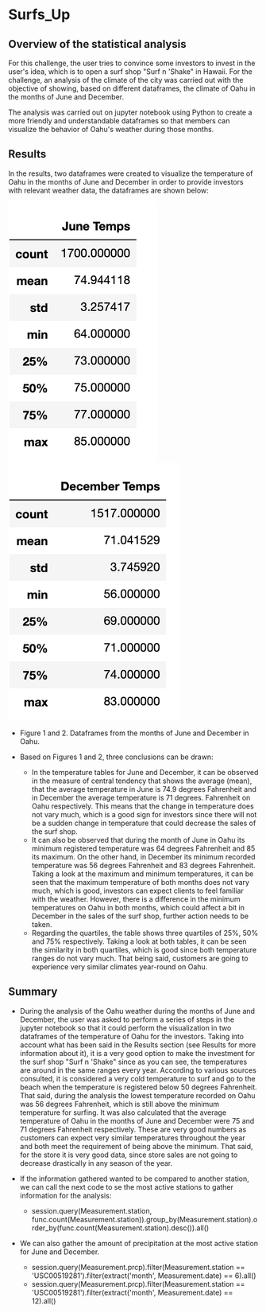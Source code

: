 # Surfs_Up

## Overview of the statistical analysis
For this challenge, the user tries to convince some investors to invest in the user's idea, which is to open a surf shop "Surf n 'Shake" in Hawaii. For the challenge, an analysis of the climate of the city was carried out with the objective of showing, based on  different dataframes, the climate of Oahu in the months of June and December.

The analysis was carried out on jupyter notebook using Python to create a more friendly and understandable dataframes so that members can visualize the behavior of Oahu's weather during those months.
## Results
In the results, two dataframes were created to visualize the temperature of Oahu in the months of June and December in order to provide investors with relevant weather data, the dataframes are shown below:

![](https://github.com/Frankdiazw/Surfs_Up/blob/main/Resources/June_temps.png)![](https://github.com/Frankdiazw/Surfs_Up/blob/main/Resources/December_temps.png)

- Figure 1 and 2. Dataframes from the months of June and December in Oahu.

- Based on Figures 1 and 2, three conclusions can be drawn:

  - In the temperature tables for June and December, it can be observed in the measure of central tendency that shows the average (mean), that the average temperature in June is 74.9 degrees Fahrenheit and in December the average temperature is 71 degrees. Fahrenheit on Oahu respectively. This means that the change in temperature does not vary much, which is a good sign for investors since there will not be a sudden change in temperature that could decrease the sales of the surf shop.
  - It can also be observed that during the month of June in Oahu its minimum registered temperature was 64 degrees Fahrenheit and 85 its maximum. On the other hand, in December its minimum recorded temperature was 56 degrees Fahrenheit and 83 degrees Fahrenheit. Taking a look at the maximum and minimum temperatures, it can be seen that the maximum temperature of both months does not vary much, which is good, investors can expect clients to feel familiar with the weather. However, there is a difference in the minimum temperatures on Oahu in both months, which could affect a bit in December in the sales of the surf shop, further action needs to be taken.
  - Regarding the quartiles, the table shows three quartiles of 25%, 50% and 75% respectively. Taking a look at both tables, it can be seen the similarity in both quartiles, which is good since both temperature ranges do not vary much. That being said, customers are going to experience very similar climates year-round on Oahu.

## Summary
- During the analysis of the Oahu weather during the months of June and December, the user was asked to perform a series of steps in the jupyter notebook so that it could perform the visualization in two dataframes of the temperature of Oahu for the investors.
Taking into account what has been said in the Results section (see Results for more information about it), it is a very good option to make the investment for the surf shop "Surf n 'Shake" since as you can see, the temperatures are around in the same ranges every year.
According to various sources consulted, it is considered a very cold temperature to surf and go to the beach when the temperature is registered below 50 degrees Fahrenheit. That said, during the analysis the lowest temperature recorded on Oahu was 56 degrees Fahrenheit, which is still above the minimum temperature for surfing.
It was also calculated that the average temperature of Oahu in the months of June and December were 75 and 71 degrees Fahrenheit respectively. These are very good numbers as customers can expect very similar temperatures throughout the year and both meet the requirement of being above the minimum. That said, for the store it is very good data, since store sales are not going to decrease drastically in any season of the year.

- If the information gathered wanted to be compared to another station, we can call the next code to se the most active stations to gather information for the analysis:
  - session.query(Measurement.station, func.count(Measurement.station)).group_by(Measurement.station).order_by(func.count(Measurement.station).desc()).all()

- We can also gather the amount of precipitation at the most active station for June and December.
  - session.query(Measurement.prcp).filter(Measurement.station == 'USC00519281').filter(extract('month', Measurement.date) == 6).all()
  - session.query(Measurement.prcp).filter(Measurement.station == 'USC00519281').filter(extract('month', Measurement.date) == 12).all()
